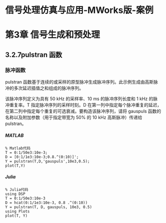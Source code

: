 # 信号处理仿真与应用-MWorks版-案例


# 第3章 信号生成和预处理

## 3.2.7pulstran 函数

### 脉冲函数

pulstran 函数基于连续的或采样的原型脉冲生成脉冲序列。此示例生成由高斯脉冲的多次延迟插值之和组成的脉冲序列。

该脉冲序列定义为具有 50 kHz 的采样率、10 ms 的脉冲序列长度和 1 kHz 的脉冲重复率。T 指定脉冲序列的采样时刻。D 在第一列中指定每个脉冲重复的延迟，在第二列中指定每个重复的可选衰减。要构造该脉冲序列，请将 gauspuls 函数的名称以及附加参数（用于指定带宽为 50% 的 10 kHz 高斯脉冲）传递给 pulstran。
##### MATLAB


```
% Matlab代码
T = 0:1/50e3:10e-3;
D = [0:1/1e3:10e-3;0.8.^(0:10)]';
Y = pulstran(T,D,'gauspuls',10e3,0.5);
plot(T,Y)

```
##### Julia

```
% Julia代码
using DSP
T = 0:1/50e3:10e-3
D = hcat(0:1/1e3:10e-3, 0.8 .^(0:10))
Y = pulstran(T, D, gauspuls, 10e3, 0.5)
using Plots
plot(T, Y)

```
